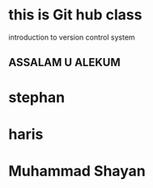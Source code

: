 <h1>this is Git hub class</h1><p>introduction to version control system</p>
<h2>ASSALAM U ALEKUM</h2>
<h1>stephan</h1>
<h1>haris</h1>
<h1>Muhammad Shayan</h1>
